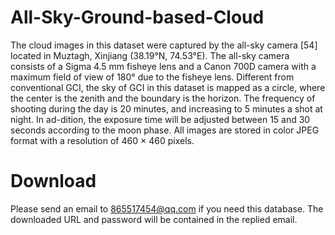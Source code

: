 # All-Sky-Ground-based-Cloud
The cloud images in this dataset were captured by the all-sky camera [54] located in Muztagh, Xinjiang (38.19°N, 74.53°E). The all-sky camera consists of a Sigma 4.5 mm fisheye lens and a Canon 700D camera with a maximum field of view of 180° due to the fisheye lens. Different from conventional GCI, the sky of GCI in this dataset is mapped as a circle, where the center is the zenith and the boundary is the horizon. The frequency of shooting during the day is 20 minutes, and increasing to 5 minutes a shot at night. In ad-dition, the exposure time will be adjusted between 15 and 30 seconds according to the moon phase. All images are stored in color JPEG format with a resolution of 460 × 460 pixels.

# Download
Please send an email to 865517454@qq.com if you need this database. The downloaded URL and password will be contained in the replied email.
